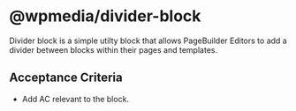 # @wpmedia/divider-block

Divider block is a simple utilty block that allows PageBuilder Editors to add a divider between blocks within their pages and templates.

## Acceptance Criteria

- Add AC relevant to the block.
